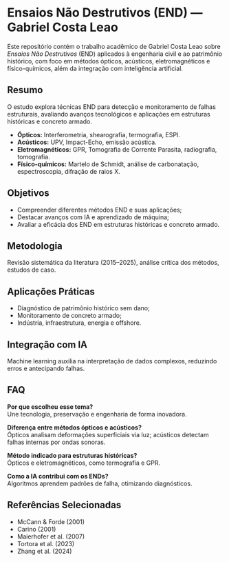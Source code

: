# Ensaios Não Destrutivos (END) — Gabriel Costa Leao

Este repositório contém o trabalho acadêmico de Gabriel Costa Leao sobre *Ensaios Não Destrutivos* (END) aplicados à engenharia civil e ao patrimônio histórico, com foco em métodos ópticos, acústicos, eletromagnéticos e físico-químicos, além da integração com inteligência artificial.

## Resumo

O estudo explora técnicas END para detecção e monitoramento de falhas estruturais, avaliando avanços tecnológicos e aplicações em estruturas históricas e concreto armado.

- **Ópticos:** Interferometria, shearografia, termografia, ESPI.
- **Acústicos:** UPV, Impact-Echo, emissão acústica.
- **Eletromagnéticos:** GPR, Tomografia de Corrente Parasita, radiografia, tomografia.
- **Físico-químicos:** Martelo de Schmidt, análise de carbonatação, espectroscopia, difração de raios X.

## Objetivos

- Compreender diferentes métodos END e suas aplicações;
- Destacar avanços com IA e aprendizado de máquina;
- Avaliar a eficácia dos END em estruturas históricas e concreto armado.

## Metodologia

Revisão sistemática da literatura (2015–2025), análise crítica dos métodos, estudos de caso.

## Aplicações Práticas

- Diagnóstico de patrimônio histórico sem dano;
- Monitoramento de concreto armado;
- Indústria, infraestrutura, energia e offshore.

## Integração com IA

Machine learning auxilia na interpretação de dados complexos, reduzindo erros e antecipando falhas.

## FAQ

**Por que escolheu esse tema?**  
Une tecnologia, preservação e engenharia de forma inovadora.

**Diferença entre métodos ópticos e acústicos?**  
Ópticos analisam deformações superficiais via luz; acústicos detectam falhas internas por ondas sonoras.

**Método indicado para estruturas históricas?**  
Ópticos e eletromagnéticos, como termografia e GPR.

**Como a IA contribui com os ENDs?**  
Algoritmos aprendem padrões de falha, otimizando diagnósticos.

## Referências Selecionadas

- McCann & Forde (2001)
- Carino (2001)
- Maierhofer et al. (2007)
- Tortora et al. (2023)
- Zhang et al. (2024)
